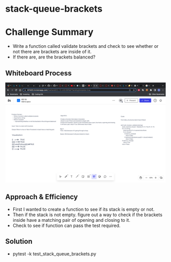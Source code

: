 # stack-queue-brackets

# Challenge Summary
<!-- Description of the challenge -->
- Write a function called validate brackets and check to see whether or not there are brackets are inside of it.
- If there are, are the brackets balanced?


## Whiteboard Process
<!-- Embedded whiteboard image -->
![](./CC-13.png)

## Approach & Efficiency
<!-- What approach did you take? Why? What is the Big O space/time for this approach? -->
- First I wanted to create a function to see if its stack is empty or not.
- Then if the stack is not empty. figure out a way to check if the brackets inside have a matching pair of opening and closing to it.
- Check to see if function can pass the test required.

## Solution
<!-- Show how to run your code -->
-  pytest -k test_stack_queue_brackets.py
